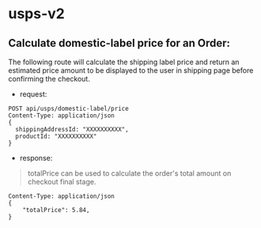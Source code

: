 # usps-v2

## Calculate domestic-label price for an Order:
The following route will calculate the shipping label price and return an estimated price amount to be displayed to the user in shipping page before confirming the checkout.
- request:
```code
POST api/usps/domestic-label/price
Content-Type: application/json
{
  shippingAddressId: "XXXXXXXXXX",
  productId: "XXXXXXXXXX"
}

```
- response:
> totalPrice can be used to calculate the order's total amount on checkout final stage.
```code
Content-Type: application/json
{
    "totalPrice": 5.84,
}
```



